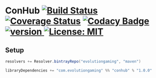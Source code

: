 # ConHub [![Build Status](https://travis-ci.org/evolution-gaming/conhub.svg)](https://travis-ci.org/evolution-gaming/conhub) [![Coverage Status](https://coveralls.io/repos/evolution-gaming/conhub/badge.svg)](https://coveralls.io/r/evolution-gaming/conhub) [![Codacy Badge](https://api.codacy.com/project/badge/Grade/6c727f80008a4e6f8b5519f2790a5916)](https://www.codacy.com/app/evolution-gaming/conhub?utm_source=github.com&amp;utm_medium=referral&amp;utm_content=evolution-gaming/conhub&amp;utm_campaign=Badge_Grade) [ ![version](https://api.bintray.com/packages/evolutiongaming/maven/conhub/images/download.svg) ](https://bintray.com/evolutiongaming/maven/conhub/_latestVersion) [![License: MIT](https://img.shields.io/badge/License-MIT-yellowgreen.svg)](https://opensource.org/licenses/MIT)

## Setup

```scala
resolvers += Resolver.bintrayRepo("evolutiongaming", "maven")

libraryDependencies += "com.evolutiongaming" %% "conhub" % "1.0.0"
```